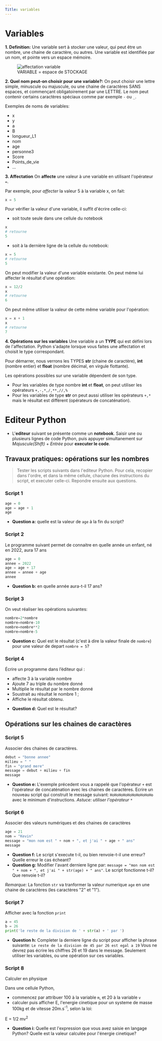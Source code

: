 ```yaml
---
Title: variables
---
```


  
  <!--<link rel="stylesheet" href="https://pyscript.net/alpha/pyscript.css" />
 -->
  <style>
    .editor-box{
      width: 60%;
      display: block;
    }
    #output > div {
    font-family: 'monospace';
    background-color: #e5e5e5;
    border: 1px solid lightgray;
    /*border-top: 0;*/
    font-size: 0.875rem;
    padding: 0.5rem;
  
  }

  #output > div:first-child {
    border-top: 1px solid lightgray;
    display: block;
  }

  #output > div:nth-child(even) {
    border: 0;
  } 
</style>

  <script defer src="https://pyscript.net/alpha/pyscript.js"></script>


# Variables
**1. Definition:** Une variable sert à stocker une valeur, qui peut être un nombre, une chaine de caractère, ou autres. Une variable est identifiée par un nom, et pointe vers un espace mémoire.

<figure>
<div>
<img src="../images/var5.png" alt="affectation variable">
<figcaption>VARIABLE = espace de STOCKAGE</figcaption>
</div>
</figure>

**2. Quel nom peut-on choisir pour une variable?:** On peut choisir une lettre simple, minuscule ou majuscule, ou une chaine de caractères SANS espaces, et commençant obligatoirement par une LETTRE. Le nom peut contenir certains caractères spéciaux comme par exemple `-` ou `_`.

Exemples de noms de variables:

* x
* y
* a
* B
* longueur_L1
* nom
* age
* personne3
* Score
* Points_de_vie
* ...

**3. Affectation** On **affecte** une valeur à une variable en utilisant l'opérateur `=`.

Par exemple, pour *affecter* la valeur 5 à la variable x, on fait:

```python
x = 5
```

Pour vérifier la valeur d'une variable, il suffit d'écrire celle-ci:

* soit toute seule dans une cellule du notebook

```python
x
# retourne 
5
``` 

* soit à la dernière ligne de la cellule du notebook:

```python
x = 5
# retourne 
5
```



On peut modifier la valeur d'une variable existante. On peut méme lui affecter le résultat d'une opération:

```python
x = 12/2
x
# retourne
6
```

On peut même utiliser la valeur de cette même variable pour l'opération:

```python
x = x + 1
x
# retourne
7
```
**4. Opérations sur les variables**
Une variable a un **TYPE** qui est défini lors de l'affectation. Python s'adapte lorsque vous faites une affectation et choisit le type correspondant.

Pour démarrer, nous verrons les TYPES **str** (chaine de caractère), **int** (nombre entier) et **float** (nombre décimal, en virgule flottante).

Les opérations possibles sur une variable dépendent de son type. 

* Pour les variables de type nombre **int** et **float**, on peut utiliser les opérateurs `+,-,*,/,**,//,%`
* Pour les variables de type **str** on peut aussi utiliser les opérateurs `+,*` mais le résultat est différent (opérateurs de concaténation).


# Editeur Python
* L'**editeur** suivant se présente comme un **notebook**. Saisir une ou plusieurs lignes de code Python, puis appuyer simultanement sur *Majuscule(Shift)* + *Entrée* pour **executer le code**.

<div>
<py-repl id="my-repl" auto-generate="true"></py-repl>
</div>

## Travaux pratiques: opérations sur les nombres

> Tester les scripts suivants dans l'editeur Python. Pour cela, recopier dans l'ordre, et dans la même cellule, chacune des instructions du script, et executer celle-ci. Repondre ensuite aux questions.

### Script 1

```python
age = 0
age = age + 1
age
```

* **Question a:** quelle est la valeur de `age` à la fin du script?

### Script 2
Le programme suivant permet de connaitre en quelle année un enfant, né en 2022, aura 17 ans
```python
age = 0
annee = 2022
age = age + 17
annee = annee + age
annee
```

* **Question b:** en quelle année aura-t-il 17 ans?

### Script 3
On veut réaliser les opérations suivantes:

```python
nombre=2*nombre
nombre=nombre-10
nombre=nombre**2
nombre=nombre-5
```

* **Question c:** Quel est le résultat (c'est à dire la valeur finale de `nombre`) pour une valeur de depart `nombre = 5`?

### Script 4
Écrire un programme dans l’éditeur qui :

- affecte 3 à la variable nombre
- Ajoute 7 au triple du nombre donné
- Multiplie le résultat par le nombre donné
- Soustrait au résultat le nombre 1 ;
- Affiche le résultat obtenu.

* **Question d:** Quel est le résultat?

## Opérations sur les chaines de caractères

### Script 5
Associer des chaines de caractères.

```python
debut = "bonne annee"
milieu = " "
fin = "grand mere"
message = debut + milieu + fin
message
```

* **Question e:** L'exemple précedent vous a rappelé que l'opérateur `+` est l'opérateur de concaténation avec les chaines de caractères. Ecrire un nouveau script qui construit le message suivant: `HoHoHoHoHoHoHoHoHoHo` avec le minimum d'instructions. *Astuce: utiliser l'opérateur* `*`

### Script 6
Associer des valeurs numériques et des chaines de caractères

```python
age = 21
nom = "Kevin"
message = "mon nom est " + nom + ", et j'ai " + age + " ans"
message
```

* **Question f:** Le script s'execute t-il, ou bien renvoie-t-il une erreur? Quelle erreur le cas écheant?
* **Question g:** Modifier l'avant derniere ligne par: `message = "mon nom est " + nom + ", et j'ai " + str(age) + " ans"`. Le script fonctionne t-il? Que renvoie t-il?

*Remarque:* La fonction `str` va tranformer la valeur numerique `age` en une chaine de caractères (les caractères "2" et "1").

### Script 7
Afficher avec la fonction `print`

```python
a = 45
b = 26
print('le reste de la division de ' + str(a) + ' par ')
```

* **Question h:** Completer la derniere ligne du script pour afficher la phrase suivante: `Le reste de la division de 45 par 26 est egal a 19` Vous ne devrez pas écrire les chiffres 26 et 19 dans le message. Seulement utiliser les variables, ou une opération sur ces variables.

### Script 8
Calculer en physique

Dans une cellule Python, 

* commencez par attribuer 100 à la variable `m`, et 20 à la variable `v`
* calculer puis afficher E, l'energie cinetique pour un systeme de masse 100kg et de vitesse 20m.s<sup>-1</sup>, selon la loi:

E = 1/2 mv<sup>2</sup>

* **Question i:** Quelle est l'expression que vous avez saisie en langage Python? Quelle est la valeur calculée pour l'énergie cinetique?




